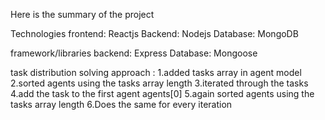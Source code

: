 Here is the summary of the project

Technologies
frontend: Reactjs
Backend: Nodejs
Database: MongoDB


framework/libraries
backend: Express
Database: Mongoose


task distribution solving approach :
1.added tasks array in agent model 
2.sorted agents using the tasks array length
3.iterated through the tasks
4.add the task to the first agent agents[0]
5.again sorted agents using the tasks array length
6.Does the same for every iteration
